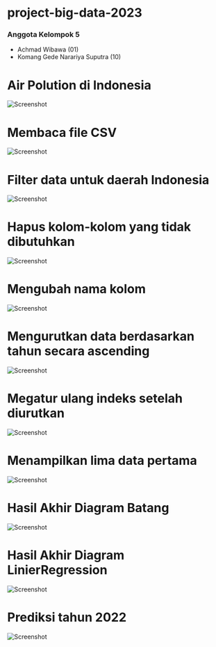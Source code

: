 # project-big-data-2023
### Anggota Kelompok 5
- Achmad Wibawa (01)
- Komang Gede Narariya Suputra (10)
# Air Polution di Indonesia
![Screenshot](images/airpolution.png)
# Membaca file CSV
![Screenshot](images/tabelAwal.png)
# Filter data untuk daerah Indonesia
![Screenshot](images/tabel.png)
# Hapus kolom-kolom yang tidak dibutuhkan
![Screenshot](images/dropTableCode.png)
# Mengubah nama kolom
![Screenshot](images/mengubahNamaKolom.png)
# Mengurutkan data berdasarkan tahun secara ascending
![Screenshot](images/mengurutkanSecaraASC.png)
# Megatur ulang indeks setelah diurutkan
![Screenshot](images/mengaturIndex.png)
# Menampilkan lima data pertama
![Screenshot](images/hasil.png)

# Hasil Akhir Diagram Batang
![Screenshot](images/diagram.png)

# Hasil Akhir Diagram LinierRegression
![Screenshot](images/Regresilinier.png)

# Prediksi tahun 2022
![Screenshot](images/prediksi2022.png)
